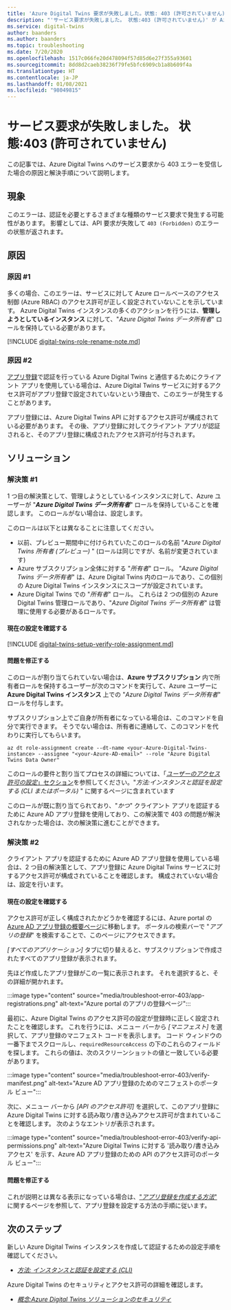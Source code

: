 ```yaml
---
title: 'Azure Digital Twins 要求が失敗しました。状態: 403 (許可されていません)'
description: "'サービス要求が失敗しました。 状態:403 (許可されていません)' が Azure Digital Twins 上で発生する場合の原因と解決策。"
ms.service: digital-twins
author: baanders
ms.author: baanders
ms.topic: troubleshooting
ms.date: 7/20/2020
ms.openlocfilehash: 1517c066fe20d478094f57d85d6e27f355a93601
ms.sourcegitcommit: 8dd8d2caeb38236f79fe5bfc6909cb1a8b609f4a
ms.translationtype: HT
ms.contentlocale: ja-JP
ms.lasthandoff: 01/08/2021
ms.locfileid: "98049815"
---
```

# <a name="service-request-failed-status-403-forbidden"></a>サービス要求が失敗しました。 状態:403 (許可されていません)

この記事では、Azure Digital Twins へのサービス要求から 403 エラーを受信した場合の原因と解決手順について説明します。 

## <a name="symptoms"></a>現象

このエラーは、認証を必要とするさまざまな種類のサービス要求で発生する可能性があります。 影響としては、API 要求が失敗して `403 (Forbidden)` のエラーの状態が返されます。

## <a name="causes"></a>原因

### <a name="cause-1"></a>原因 #1

多くの場合、このエラーは、サービスに対して Azure ロールベースのアクセス制御 (Azure RBAC) のアクセス許可が正しく設定されていないことを示しています。 Azure Digital Twins インスタンスの多くのアクションを行うには、**管理しようとしているインスタンス** に対して、"*Azure Digital Twins データ所有者*" ロールを保持している必要があります。 

[!INCLUDE [digital-twins-role-rename-note.md](../../includes/digital-twins-role-rename-note.md)]

### <a name="cause-2"></a>原因 #2

[アプリ登録](how-to-create-app-registration.md)で認証を行っている Azure Digital Twins と通信するためにクライアント アプリを使用している場合は、Azure Digital Twins サービスに対するアクセス許可がアプリ登録で設定されていないという理由で、このエラーが発生することがあります。

アプリ登録には、Azure Digital Twins API に対するアクセス許可が構成されている必要があります。 その後、アプリ登録に対してクライアント アプリが認証されると、そのアプリ登録に構成されたアクセス許可が付与されます。

## <a name="solutions"></a>ソリューション

### <a name="solution-1"></a>解決策 #1

1 つ目の解決策として、管理しようとしているインスタンスに対して、Azure ユーザーが "_**Azure Digital Twins データ所有者**_" ロールを保持していることを確認します。 このロールがない場合は、設定します。

このロールは以下とは異なることに注意してください。
* 以前、プレビュー期間中に付けられていたこのロールの名前 "*Azure Digital Twins 所有者 (プレビュー)* " (ロールは同じですが、名前が変更されています)
* Azure サブスクリプション全体に対する "*所有者*" ロール。 "*Azure Digital Twins データ所有者*" は、Azure Digital Twins 内のロールであり、この個別の Azure Digital Twins インスタンスにスコープが設定されています。
* Azure Digital Twins での "*所有者*" ロール。 これらは 2 つの個別の Azure Digital Twins 管理ロールであり、"*Azure Digital Twins データ所有者*" は管理に使用する必要があるロールです。

#### <a name="check-current-setup"></a>現在の設定を確認する

[!INCLUDE [digital-twins-setup-verify-role-assignment.md](../../includes/digital-twins-setup-verify-role-assignment.md)]

#### <a name="fix-issues"></a>問題を修正する 

このロールが割り当てられていない場合は、**Azure サブスクリプション** 内で所有者ロールを保持するユーザーが次のコマンドを実行して、Azure ユーザーに **Azure Digital Twins インスタンス** 上での "*Azure Digital Twins データ所有者*" ロールを付与します。 

サブスクリプション上でご自身が所有者になっている場合は、このコマンドを自分で実行できます。 そうでない場合は、所有者に連絡して、このコマンドを代わりに実行してもらいます。

```azurecli-interactive
az dt role-assignment create --dt-name <your-Azure-Digital-Twins-instance> --assignee "<your-Azure-AD-email>" --role "Azure Digital Twins Data Owner"
```

このロールの要件と割り当てプロセスの詳細については、「[*ユーザーのアクセス許可の設定*」セクション](how-to-set-up-instance-CLI.md#set-up-user-access-permissions)を参照してください。"*方法:インスタンスと認証を設定する (CLI またはポータル)* " に関するページに含まれています

このロールが既に割り当てられており、"*かつ*" クライアント アプリを認証するために Azure AD アプリ登録を使用しており、この解決策で 403 の問題が解決されなかった場合は、次の解決策に進むことができます。

### <a name="solution-2"></a>解決策 #2

クライアント アプリを認証するために Azure AD アプリ登録を使用している場合は、2 つ目の解決策として、アプリ登録に Azure Digital Twins サービスに対するアクセス許可が構成されていることを確認します。 構成されていない場合は、設定を行います。

#### <a name="check-current-setup"></a>現在の設定を確認する

アクセス許可が正しく構成されたかどうかを確認するには、Azure portal の [Azure AD アプリ登録の概要ページ](https://portal.azure.com/#blade/Microsoft_AAD_IAM/ActiveDirectoryMenuBlade/RegisteredApps)に移動します。 ポータルの検索バーで "*アプリの登録*" を検索することで、このページにアクセスできます。

*[すべてのアプリケーション]* タブに切り替えると、サブスクリプションで作成されたすべてのアプリ登録が表示されます。

先ほど作成したアプリ登録がこの一覧に表示されます。 それを選択すると、その詳細が開かれます。

:::image type="content" source="media/troubleshoot-error-403/app-registrations.png" alt-text="Azure portal のアプリの登録ページ":::

最初に、Azure Digital Twins のアクセス許可の設定が登録時に正しく設定されたことを確認します。 これを行うには、メニュー バーから *[マニフェスト]* を選択して、アプリ登録のマニフェスト コードを表示します。 コード ウィンドウの一番下までスクロールし、`requiredResourceAccess` の下のこれらのフィールドを探します。 これらの値は、次のスクリーンショットの値と一致している必要があります。

:::image type="content" source="media/troubleshoot-error-403/verify-manifest.png" alt-text="Azure AD アプリ登録のためのマニフェストのポータル ビュー":::

次に、メニュー バーから *[API のアクセス許可]* を選択して、このアプリ登録に Azure Digital Twins に対する読み取り/書き込みアクセス許可が含まれていることを確認します。 次のようなエントリが表示されます。

:::image type="content" source="media/troubleshoot-error-403/verify-api-permissions.png" alt-text="Azure Digital Twins に対する '読み取り/書き込みアクセス' を示す、Azure AD アプリ登録のための API のアクセス許可のポータル ビュー":::

#### <a name="fix-issues"></a>問題を修正する

これが説明とは異なる表示になっている場合は、["*アプリ登録を作成する方法*"](how-to-create-app-registration.md) に関するページを参照して、アプリ登録を設定する方法の手順に従います。

## <a name="next-steps"></a>次のステップ

新しい Azure Digital Twins インスタンスを作成して認証するための設定手順を確認してください。
* [*方法: インスタンスと認証を設定する (CLI)*](how-to-set-up-instance-cli.md)

Azure Digital Twins のセキュリティとアクセス許可の詳細を確認します。
* [*概念:Azure Digital Twins ソリューションのセキュリティ*](concepts-security.md)
